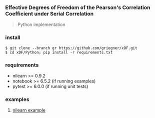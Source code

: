 ### Effective Degrees of Freedom of the Pearson's Correlation Coefficient under Serial Correlation  
> Python implementation

### install
`$ git clone --branch gr https://github.com/griegner/xDF.git`  
`$ cd xDF/Python; pip install -r requirements.txt`

### requirements
- nilearn >= 0.9.2
- notebook >= 6.5.2 (if running examples)
- pytest >= 6.0.0 (if running unit tests)

### examples
1. [nilearn example](./01-nilearn-example.ipynb)